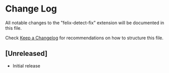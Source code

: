 # Change Log

All notable changes to the "felix-detect-fix" extension will be documented in this file.

Check [Keep a Changelog](http://keepachangelog.com/) for recommendations on how to structure this file.

## [Unreleased]

- Initial release